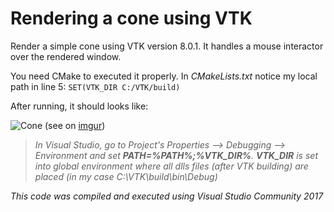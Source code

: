 Rendering a cone using VTK
===================
Render a simple cone using VTK version 8.0.1. It handles a mouse interactor over the rendered window.

You need CMake to executed it properly. In *CMakeLists.txt* notice my local path in line 5:
``SET(VTK_DIR C:/VTK/build)``

After running, it should looks like:
 
![Cone](https://i.imgur.com/mXCDPYB.jpg) 
(see on [imgur])

> <i class="icon-pencil"> In Visual Studio, go to Project's Properties --> Debugging --> Environment and set **PATH=%PATH%;%VTK_DIR%**.
> **VTK_DIR** is set into global environment where all dlls files (after VTK building) are placed (in my case C:\VTK\build\bin\Debug)

_This code was compiled and executed using Visual Studio Community 2017_

[imgur]: https://imgur.com/mXCDPYB